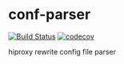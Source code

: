 # conf-parser

[![Build Status](https://travis-ci.org/hiproxy/conf-parser.svg?branch=master)](https://travis-ci.org/hiproxy/conf-parser)
[![codecov](https://codecov.io/gh/hiproxy/conf-parser/branch/master/graph/badge.svg)](https://codecov.io/gh/hiproxy/conf-parser)


hiproxy rewrite config file parser
